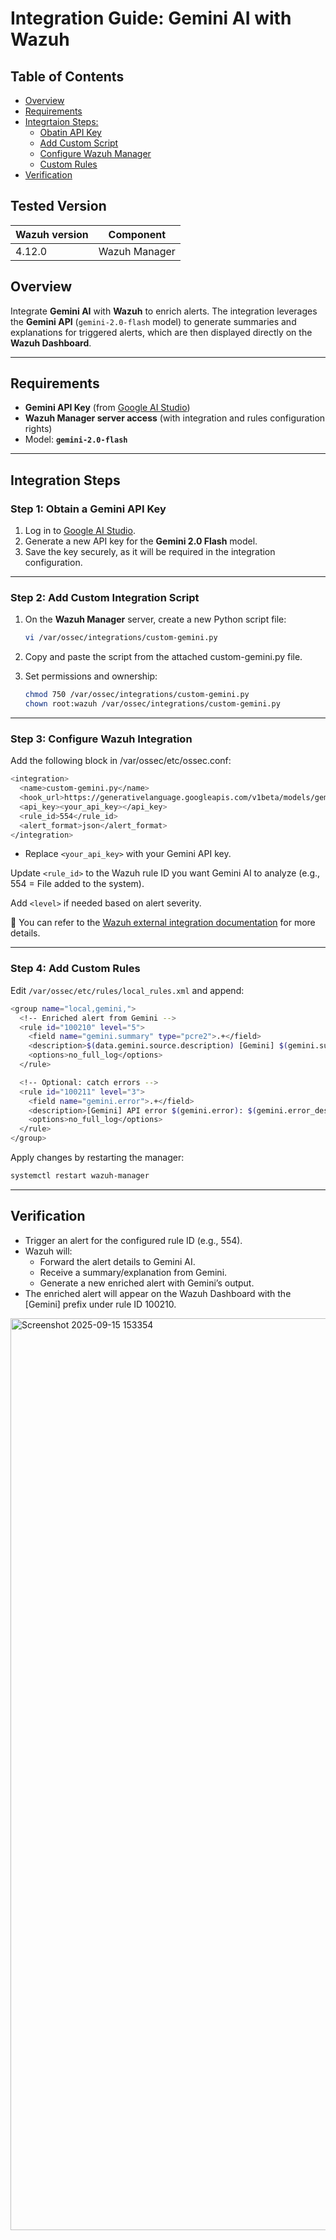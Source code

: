 # Integration Guide: Gemini AI with Wazuh

## Table of Contents
- [Overview](#overview)
- [Requirements](#requirements)
- [Integrtaion Steps:](#integration-steps)
  - [Obatin API Key](#step-1-obtain-a-gemini-api-key)
  - [Add Custom Script](#step-2-add-custom-integration-script)
  - [Configure Wazuh Manager](#step-3-configure-wazuh-integration)
  - [Custom Rules](#step-4-add-custom-rules)
- [Verification](#verification)

## Tested Version

| Wazuh version | Component |
|---|---|
| 4.12.0 | Wazuh Manager |

## Overview
Integrate **Gemini AI** with **Wazuh** to enrich alerts. The integration leverages the **Gemini API** (`gemini-2.0-flash` model) to generate summaries and explanations for triggered alerts, which are then displayed directly on the **Wazuh Dashboard**.

---

## Requirements
- **Gemini API Key** (from [Google AI Studio](https://aistudio.google.com/))  
- **Wazuh Manager server access** (with integration and rules configuration rights)  
- Model: **`gemini-2.0-flash`**

---

## Integration Steps

### Step 1: Obtain a Gemini API Key
1. Log in to [Google AI Studio](https://aistudio.google.com/).  
2. Generate a new API key for the **Gemini 2.0 Flash** model.  
3. Save the key securely, as it will be required in the integration configuration.  

---

### Step 2: Add Custom Integration Script
1. On the **Wazuh Manager** server, create a new Python script file:
   ```bash
   vi /var/ossec/integrations/custom-gemini.py
   ```
2. Copy and paste the script from the attached custom-gemini.py file.

3. Set permissions and ownership:
   ```bash
   chmod 750 /var/ossec/integrations/custom-gemini.py
   chown root:wazuh /var/ossec/integrations/custom-gemini.py
   ```

---

### Step 3: Configure Wazuh Integration

Add the following <integration> block in /var/ossec/etc/ossec.conf:
```bash
<integration>
  <name>custom-gemini.py</name>
  <hook_url>https://generativelanguage.googleapis.com/v1beta/models/gemini-2.0-flash:generateContent</hook_url>
  <api_key><your_api_key></api_key>
  <rule_id>554</rule_id>
  <alert_format>json</alert_format>
</integration>
```
- Replace `<your_api_key>` with your Gemini API key.

Update `<rule_id>` to the Wazuh rule ID you want Gemini AI to analyze (e.g., 554 = File added to the system).

Add `<level>` if needed based on alert severity.

📖 You can refer to the [Wazuh external integration documentation](https://documentation.wazuh.com/current/user-manual/manager/integration-with-external-apis.html) for more details.

---

### Step 4: Add Custom Rules

Edit `/var/ossec/etc/rules/local_rules.xml` and append:
```bash
<group name="local,gemini,">
  <!-- Enriched alert from Gemini -->
  <rule id="100210" level="5">
    <field name="gemini.summary" type="pcre2">.+</field>
    <description>$(data.gemini.source.description) [Gemini] $(gemini.summary)</description>
    <options>no_full_log</options>
  </rule>

  <!-- Optional: catch errors -->
  <rule id="100211" level="3">
    <field name="gemini.error">.+</field>
    <description>[Gemini] API error $(gemini.error): $(gemini.error_description)</description>
    <options>no_full_log</options>
  </rule>
</group>
```

Apply changes by restarting the manager:
```bash
systemctl restart wazuh-manager
```

---

## Verification

- Trigger an alert for the configured rule ID (e.g., 554).
- Wazuh will:
  - Forward the alert details to Gemini AI.
  - Receive a summary/explanation from Gemini.
  - Generate a new enriched alert with Gemini’s output.
- The enriched alert will appear on the Wazuh Dashboard with the [Gemini] prefix under rule ID 100210.

<img width="844" height="1459" alt="Screenshot 2025-09-15 153354" src="https://github.com/user-attachments/assets/e79901af-ea4d-4823-a4e2-d119aec5d4c7" />
